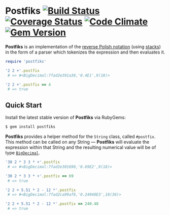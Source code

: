 # Postfiks [![Build Status](http://img.shields.io/travis/rafalchmiel/postfiks.svg)](https://travis-ci.org/rafalchmiel/postfiks) [![Coverage Status](https://img.shields.io/coveralls/rafalchmiel/postfiks.svg)](https://coveralls.io/r/rafalchmiel/postfiks) [![Code Climate](http://img.shields.io/codeclimate/github/rafalchmiel/postfiks.svg)](https://codeclimate.com/github/rafalchmiel/postfiks) [![Gem Version](http://img.shields.io/gem/v/postfiks.svg)](https://rubygems.org/gems/postfiks)
**Postfiks** is an implementation of the [reverse Polish notation](http://en.wikipedia.org/wiki/Reverse_Polish_notation) (using [stacks](http://en.wikipedia.org/wiki/Stack_(data_structure))) in the form of a parser which tokenizes the expression and then evaluates it.

```ruby
require 'postfiks'

'2 2 +'.postfix
 # => #<BigDecimal:7fad2e391a38,'0.4E1',9(18)>

'2 2 +'.postfix == 4
 # => true
```

## Quick Start
Install the latest stable version of **Postfiks** via RubyGems:

```bash
$ gem install postfiks
```

**Postfiks** provides a helper method for the `String` class, called `#postfix`. This method can be called on any String — **Postfiks** will evaluate the expression within that String and the resulting numerical value will be of type [`BigDecimal`](http://www.ruby-doc.org/stdlib-2.1.2/libdoc/bigdecimal/rdoc/BigDecimal.html).

```ruby
'30 2 * 3 3 * +'.postfix
 # => #<BigDecimal:7fad2e301690,'0.69E2',9(18)>

'30 2 * 3 3 * +'.postfix == 69
 # => true

'2 2 + 5.51 * 2 - 12 *'.postfix
 # => #<BigDecimal:7fad2ca99af8,'0.24048E3',18(36)>

'2 2 + 5.51 * 2 - 12 *'.postfix == 240.48
 # => true
```
